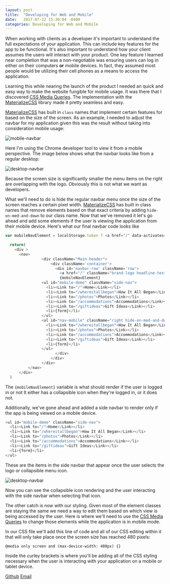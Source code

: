 ```yaml
---
layout: post
title:  "Developing for Web and Mobile"
date:   2017-07-22 15:30:04 -0400
categories: Developing for Web and Mobile
---
```


When working with clients as a developer it's important to understand the full expectations of your application. This can include key features for the app to be functional. It's also important to understand how your client assumes the users will interact with your product. One key feature I learned near completion that was a non-negotiable was ensuring users can log in either on their computers **or** mobile devices. In fact, they assumed most people would be utilizing their cell phones as a means to access the application. 

Learning this while nearing the launch of the product I needed an quick and easy way to make the website fungible for mobile usage. It was there that I discovered [CSS Media Queries](https://developer.mozilla.org/en-US/docs/Web/CSS/Media_Queries/Using_media_queries). The implementation with the [MaterializeCSS](http://materializecss.com/) library made it pretty seamless and easy.

[MaterializeCSS](http://materializecss.com/) has built in `class` names that implement certain features for based on the size of the screen. As an example, I needed to adjust the navbar for my application given this was the result without taking into consideration mobile usage: 

![mobile-navbar](https://rweber87.github.io/log-a-blog/assets/post7/mobile-navbar.png)

Here I'm using the Chrome developer tool to view it from a mobile perspective. The image below shows what the navbar looks like from a regular desktop:

![desktop-navbar](https://rweber87.github.io/log-a-blog/assets/post7/desktop-navbar.png)

Because the screen size is significantly smaller the menu items on the right are overlapping with the logo. Obviously this is not what we want as developers. 

What we'll need to do is hide the regular navbar menu once the size of the screen reaches a certain pixel width. [MaterializeCSS](http://materializecss.com/) has built in class names that remove elements based on that exact criteria by adding `hide-on-med-and-down` to our class name. Now that we've removed it let's go ahead and add some elements if the user is viewing the application from their mobile device. Here's what our final navbar code looks like

```javascript
var mobileNavElement = localStorage.token ? <a href="/" data-activates="mobile-demo" className="button-collapse brand-logo headline-text left">Victor and Chad's Wedding<i className="material-icons">menu</i></a> : <a data-activates="mobile-demo" className="button-collapse brand-logo headline-text left">Victor and Chad's Wedding</a>

  return(
    <div >
      <nav>      
                <div className="Main-header">
                    <div className='container'>
                      <div id='navbar-row' className='row'>
                        <a href="/" className="brand-logo headline-text hide-on-med-and-down center">Victor and Chad's Wedding</a>
                        {mobileNavElement}
                <ul id="mobile-demo" className="side-nav">
                  <li><Link to="/">Home</Link></li>
                  <li><Link to="/whereitallbegan">How It All Began</Link></li>
                  <li><Link to="/photos">Photos</Link></li>
                  <li><Link to="/accommodations">Accommodations</Link></li>
                  <li><Link to="/giftideas">Gift Ideas</Link></li>
                  <li>{form}</li>
                </ul>
                <ul id="nav-mobile" className="right hide-on-med-and-down">
                  <li><Link to="/whereitallbegan">How It All Began</Link></li>
                  <li><Link to="/photos">Photos</Link></li>
                  <li><Link to="/accommodations">Accommodations</Link></li>
                  <li><Link to="/giftideas">Gift Ideas</Link></li>
                  <li>{form}</li>
                </ul>
                      </div>                        
                    </div>
                </div>
          </nav>
      </div>
  )
``` 

The `{mobileNavElement}` variable is what should render if the user is logged in or not It either has a collapsible icon when they're logged in, or it does not.

Additionally, we've gone ahead and added a side navbar to render only if the app is being viewed on a mobile device. 

```javascript
<ul id="mobile-demo" className="side-nav">
  <li><Link to="/">Home</Link></li>
  <li><Link to="/whereitallbegan">How It All Began</Link></li>
  <li><Link to="/photos">Photos</Link></li>
  <li><Link to="/accommodations">Accommodations</Link></li>
  <li><Link to="/giftideas">Gift Ideas</Link></li>
  <li>{form}</li>
</ul>
```

These are the items in the side navbar that appear once the user selects the logo or collapsible menu icon.

![desktop-navbar](https://rweber87.github.io/log-a-blog/assets/post7/side-navbar.gif)

Now you can see the collapsible icon rendering and the user interacting with the side navbar when selecting that icon.

The other catch is now with our styling. Given most of the element classes are staying the same we need a way to edit them based on which view is being accessed by the user. Here is where we'll need to use the  [CSS Media Queries](https://developer.mozilla.org/en-US/docs/Web/CSS/Media_Queries/Using_media_queries) to change those elements while the application is in mobile mode.

In our CSS file we'll add this line of code and all of our CSS editing within it that will only take place once the screen size has reached 480 pixels:

```
@media only screen and (max-device-width: 480px) {}
```

Inside the curley brackets is where you'll be adding all of the CSS styling necessary when the user is interacting with your application on a mobile or tablet device.

[Github](https://github.com/rweber87)
[Email](rob.weber87@gmail.com)

<!-- Mapping for links :D [jekyll-docs]: https://jekyllrb.com/docs/home
[jekyll-gh]:   https://github.com/jekyll/jekyll
[jekyll-talk]: https://talk.jekyllrb.com/
 -->